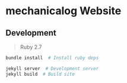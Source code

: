 # mechanicalog Website

## Development

> Ruby 2.7

```bash
bundle install  # Install ruby deps

jekyll server  # Development server
jekyll build  # Build site
```
